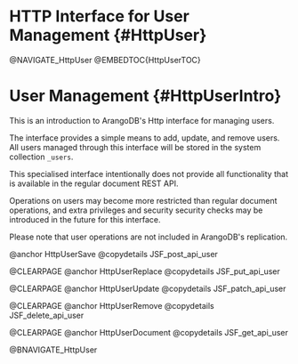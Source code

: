 HTTP Interface for User Management {#HttpUser}
==============================================

@NAVIGATE_HttpUser
@EMBEDTOC{HttpUserTOC}

User Management {#HttpUserIntro}
================================

This is an introduction to ArangoDB's Http interface for managing users.

The interface provides a simple means to add, update, and remove users.
All users managed through this interface will be stored in the system 
collection `_users`.

This specialised interface intentionally does not provide all functionality 
that is available in the regular document REST API.

Operations on users may become more restricted than regular document operations, 
and extra privileges and security security checks may be introduced in the 
future for this interface.

Please note that user operations are not included in ArangoDB's replication.

@anchor HttpUserSave
@copydetails JSF_post_api_user

@CLEARPAGE
@anchor HttpUserReplace
@copydetails JSF_put_api_user

@CLEARPAGE
@anchor HttpUserUpdate
@copydetails JSF_patch_api_user

@CLEARPAGE
@anchor HttpUserRemove
@copydetails JSF_delete_api_user

@CLEARPAGE
@anchor HttpUserDocument
@copydetails JSF_get_api_user

@BNAVIGATE_HttpUser
